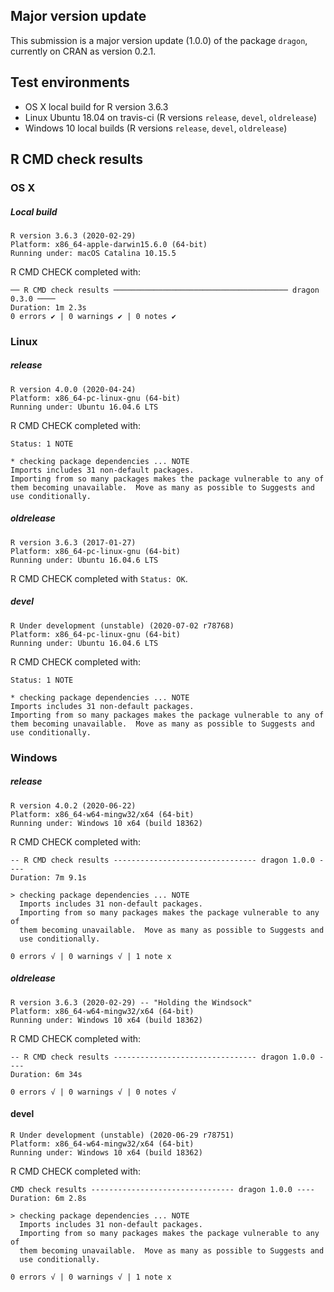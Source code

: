 ## Major version update
This submission is a major version update (1.0.0) of the package `dragon`, currently on CRAN as version 0.2.1.


## Test environments
* OS X local build for R version 3.6.3
* Linux Ubuntu 18.04 on travis-ci (R versions `release`, `devel`, `oldrelease`)
* Windows 10 local builds (R versions `release`, `devel`, `oldrelease`) 

## R CMD check results 

### OS X

#####  Local build
```
R version 3.6.3 (2020-02-29)
Platform: x86_64-apple-darwin15.6.0 (64-bit)
Running under: macOS Catalina 10.15.5
```

R CMD CHECK completed with:
```
── R CMD check results ─────────────────────────────────────── dragon 0.3.0 ────
Duration: 1m 2.3s
0 errors ✔ | 0 warnings ✔ | 0 notes ✔
```


### Linux 


##### release
```
R version 4.0.0 (2020-04-24)
Platform: x86_64-pc-linux-gnu (64-bit)
Running under: Ubuntu 16.04.6 LTS
```

R CMD CHECK completed with:

```
Status: 1 NOTE

* checking package dependencies ... NOTE
Imports includes 31 non-default packages.
Importing from so many packages makes the package vulnerable to any of
them becoming unavailable.  Move as many as possible to Suggests and
use conditionally.
```

##### oldrelease
```
R version 3.6.3 (2017-01-27)
Platform: x86_64-pc-linux-gnu (64-bit)
Running under: Ubuntu 16.04.6 LTS
```

R CMD CHECK completed with `Status: OK`.


##### devel
```
R Under development (unstable) (2020-07-02 r78768)
Platform: x86_64-pc-linux-gnu (64-bit)
Running under: Ubuntu 16.04.6 LTS
```

R CMD CHECK completed with:

```
Status: 1 NOTE

* checking package dependencies ... NOTE
Imports includes 31 non-default packages.
Importing from so many packages makes the package vulnerable to any of
them becoming unavailable.  Move as many as possible to Suggests and
use conditionally.
```



### Windows 


#####  release
```
R version 4.0.2 (2020-06-22) 
Platform: x86_64-w64-mingw32/x64 (64-bit)
Running under: Windows 10 x64 (build 18362)
```

R CMD CHECK completed with:

```
-- R CMD check results -------------------------------- dragon 1.0.0 ----
Duration: 7m 9.1s

> checking package dependencies ... NOTE
  Imports includes 31 non-default packages.
  Importing from so many packages makes the package vulnerable to any of
  them becoming unavailable.  Move as many as possible to Suggests and
  use conditionally.

0 errors √ | 0 warnings √ | 1 note x
```

#####  oldrelease
```
R version 3.6.3 (2020-02-29) -- "Holding the Windsock"
Platform: x86_64-w64-mingw32/x64 (64-bit)
Running under: Windows 10 x64 (build 18362)
```

R CMD CHECK completed with:

```
-- R CMD check results -------------------------------- dragon 1.0.0 ----
Duration: 6m 34s

0 errors √ | 0 warnings √ | 0 notes √
```

#### devel
```
R Under development (unstable) (2020-06-29 r78751)
Platform: x86_64-w64-mingw32/x64 (64-bit)
Running under: Windows 10 x64 (build 18362)
```

R CMD CHECK completed with:

```
CMD check results -------------------------------- dragon 1.0.0 ----
Duration: 6m 2.8s

> checking package dependencies ... NOTE
  Imports includes 31 non-default packages.
  Importing from so many packages makes the package vulnerable to any of
  them becoming unavailable.  Move as many as possible to Suggests and
  use conditionally.

0 errors √ | 0 warnings √ | 1 note x
```

